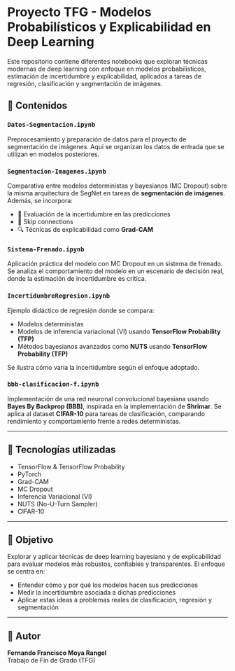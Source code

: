 # Proyecto TFG - Modelos Probabilísticos y Explicabilidad en Deep Learning

Este repositorio contiene diferentes notebooks que exploran técnicas modernas de deep learning con enfoque en modelos probabilísticos, estimación de incertidumbre y explicabilidad, aplicados a tareas de regresión, clasificación y segmentación de imágenes.

## 📁 Contenidos

### `Datos-Segmentacion.ipynb`
Preprocesamiento y preparación de datos para el proyecto de segmentación de imágenes. Aquí se organizan los datos de entrada que se utilizan en modelos posteriores.

### `Segmentacion-Imagenes.ipynb`
Comparativa entre modelos deterministas y bayesianos (MC Dropout) sobre la misma arquitectura de SegNet en tareas de **segmentación de imágenes**. Además, se incorpora:
- 🎯 Evaluación de la incertidumbre en las predicciones
- 🔁 Skip connections
- 🔍 Técnicas de explicabilidad como **Grad-CAM**

### `Sistema-Frenado.ipynb`
Aplicación práctica del modelo con MC Dropout en un sistema de frenado. Se analiza el comportamiento del modelo en un escenario de decisión real, donde la estimación de incertidumbre es crítica.

### `IncertidumbreRegresion.ipynb`
Ejemplo didáctico de regresión donde se compara:
- Modelos deterministas
- Modelos de inferencia variacional (VI) usando **TensorFlow Probability (TFP)**
- Métodos bayesianos avanzados como **NUTS** usando **TensorFlow Probability (TFP)**

Se ilustra cómo varía la incertidumbre según el enfoque adoptado.

### `bbb-clasificacion-f.ipynb`
Implementación de una red neuronal convolucional bayesiana usando **Bayes By Backprop (BBB)**, inspirada en la implementación de **Shrimar**. Se aplica al dataset **CIFAR-10** para tareas de clasificación, comparando rendimiento y comportamiento frente a redes deterministas.

---

## 🧠 Tecnologías utilizadas
- TensorFlow & TensorFlow Probability
- PyTorch
- Grad-CAM
- MC Dropout
- Inferencia Variacional (VI)
- NUTS (No-U-Turn Sampler)
- CIFAR-10

---

## 📌 Objetivo
Explorar y aplicar técnicas de deep learning bayesiano y de explicabilidad para evaluar modelos más robustos, confiables y transparentes. El enfoque se centra en:
- Entender cómo y por qué los modelos hacen sus predicciones
- Medir la incertidumbre asociada a dichas predicciones
- Aplicar estas ideas a problemas reales de clasificación, regresión y segmentación

---

## 👤 Autor
**Fernando Francisco Moya Rangel**  
Trabajo de Fin de Grado (TFG)
